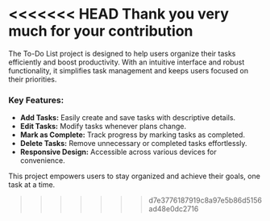 <<<<<<< HEAD
Thank you very much for your contribution
=======

The To-Do List project is designed to help users organize their tasks efficiently and boost productivity. With an intuitive interface and robust functionality, it simplifies task management and keeps users focused on their priorities.

### Key Features:
- **Add Tasks:** Easily create and save tasks with descriptive details.
- **Edit Tasks:** Modify tasks whenever plans change.
- **Mark as Complete:** Track progress by marking tasks as completed.
- **Delete Tasks:** Remove unnecessary or completed tasks effortlessly.
- **Responsive Design:** Accessible across various devices for convenience.

This project empowers users to stay organized and achieve their goals, one task at a time. 


>>>>>>> d7e3776187919c8a97e5b86d5156ad48e0dc2716
